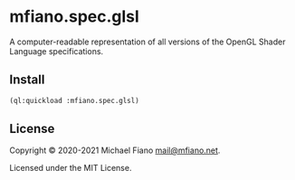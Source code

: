 # mfiano.spec.glsl

A computer-readable representation of all versions of the OpenGL Shader Language specifications.

## Install

```lisp
(ql:quickload :mfiano.spec.glsl)
```

## License

Copyright © 2020-2021 Michael Fiano <mail@mfiano.net>.

Licensed under the MIT License.
